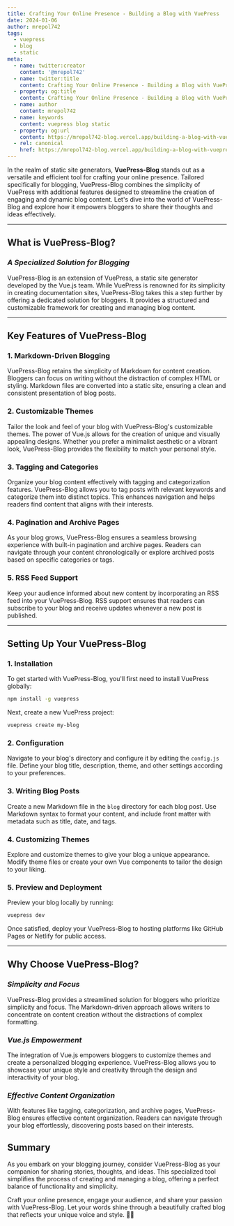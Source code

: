 ```yaml
---
title: Crafting Your Online Presence - Building a Blog with VuePress
date: 2024-01-06
author: mrepol742
tags:
  - vuepress
  - blog
  - static
meta:
  - name: twitter:creator
    content: '@mrepol742'
  - name: twitter:title
    content: Crafting Your Online Presence - Building a Blog with VuePress
  - property: og:title
    content: Crafting Your Online Presence - Building a Blog with VuePress
  - name: author
    content: mrepol742
  - name: keywords
    content: vuepress blog static
  - property: og:url
    content: https://mrepol742-blog.vercel.app/building-a-blog-with-vuepress/
  - rel: canonical
    href: https://mrepol742-blog.vercel.app/building-a-blog-with-vuepress/
---
```



In the realm of static site generators, **VuePress-Blog** stands out as a versatile and efficient tool for crafting your online presence. Tailored specifically for blogging, VuePress-Blog combines the simplicity of VuePress with additional features designed to streamline the creation of engaging and dynamic blog content. Let's dive into the world of VuePress-Blog and explore how it empowers bloggers to share their thoughts and ideas effectively.

---

## **What is VuePress-Blog?**

### *A Specialized Solution for Blogging*

VuePress-Blog is an extension of VuePress, a static site generator developed by the Vue.js team. While VuePress is renowned for its simplicity in creating documentation sites, VuePress-Blog takes this a step further by offering a dedicated solution for bloggers. It provides a structured and customizable framework for creating and managing blog content.

---

## **Key Features of VuePress-Blog**

### 1. **Markdown-Driven Blogging**

VuePress-Blog retains the simplicity of Markdown for content creation. Bloggers can focus on writing without the distraction of complex HTML or styling. Markdown files are converted into a static site, ensuring a clean and consistent presentation of blog posts.

### 2. **Customizable Themes**

Tailor the look and feel of your blog with VuePress-Blog's customizable themes. The power of Vue.js allows for the creation of unique and visually appealing designs. Whether you prefer a minimalist aesthetic or a vibrant look, VuePress-Blog provides the flexibility to match your personal style.

### 3. **Tagging and Categories**

Organize your blog content effectively with tagging and categorization features. VuePress-Blog allows you to tag posts with relevant keywords and categorize them into distinct topics. This enhances navigation and helps readers find content that aligns with their interests.

### 4. **Pagination and Archive Pages**

As your blog grows, VuePress-Blog ensures a seamless browsing experience with built-in pagination and archive pages. Readers can navigate through your content chronologically or explore archived posts based on specific categories or tags.

### 5. **RSS Feed Support**

Keep your audience informed about new content by incorporating an RSS feed into your VuePress-Blog. RSS support ensures that readers can subscribe to your blog and receive updates whenever a new post is published.

---

## **Setting Up Your VuePress-Blog**

### 1. **Installation**

To get started with VuePress-Blog, you'll first need to install VuePress globally:

```bash
npm install -g vuepress
```

Next, create a new VuePress project:

```bash
vuepress create my-blog
```

### 2. **Configuration**

Navigate to your blog's directory and configure it by editing the `config.js` file. Define your blog title, description, theme, and other settings according to your preferences.

### 3. **Writing Blog Posts**

Create a new Markdown file in the `blog` directory for each blog post. Use Markdown syntax to format your content, and include front matter with metadata such as title, date, and tags.

### 4. **Customizing Themes**

Explore and customize themes to give your blog a unique appearance. Modify theme files or create your own Vue components to tailor the design to your liking.

### 5. **Preview and Deployment**

Preview your blog locally by running:

```bash
vuepress dev
```

Once satisfied, deploy your VuePress-Blog to hosting platforms like GitHub Pages or Netlify for public access.

---

## **Why Choose VuePress-Blog?**

### *Simplicity and Focus*

VuePress-Blog provides a streamlined solution for bloggers who prioritize simplicity and focus. The Markdown-driven approach allows writers to concentrate on content creation without the distractions of complex formatting.

### *Vue.js Empowerment*

The integration of Vue.js empowers bloggers to customize themes and create a personalized blogging experience. VuePress-Blog allows you to showcase your unique style and creativity through the design and interactivity of your blog.

### *Effective Content Organization*

With features like tagging, categorization, and archive pages, VuePress-Blog ensures effective content organization. Readers can navigate through your blog effortlessly, discovering posts based on their interests.

## **Summary**

As you embark on your blogging journey, consider VuePress-Blog as your companion for sharing stories, thoughts, and ideas. This specialized tool simplifies the process of creating and managing a blog, offering a perfect balance of functionality and simplicity.

Craft your online presence, engage your audience, and share your passion with VuePress-Blog. Let your words shine through a beautifully crafted blog that reflects your unique voice and style. 📝✨